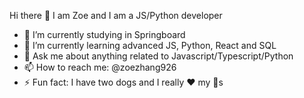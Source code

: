 Hi there 👋
I am Zoe and I am a JS/Python developer

- 🔭 I’m currently studying in Springboard
- 🌱 I’m currently learning advanced JS, Python, React and SQL 
- 💬 Ask me about anything related to Javascript/Typescript/Python
-  📫 How to reach me: @zoezhang926
- ⚡ Fun fact: I have two dogs and I really ❤️ my 🐶s
<!--
**zoezhang926/zoezhang926** is a ✨ _special_ ✨ repository because its `README.md` (this file) appears on your GitHub profile.

Here are some ideas to get you started:

- 🔭 I’m currently working on ...
- 🌱 I’m currently learning ...
- 👯 I’m looking to collaborate on ...
- 🤔 I’m looking for help with ...
- 💬 Ask me about ...
- 📫 How to reach me: ...
- 😄 Pronouns: ...
- ⚡ Fun fact: ...
-->

